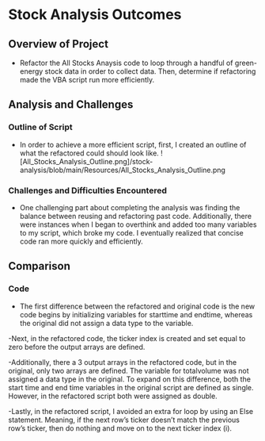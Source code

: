 # Stock Analysis Outcomes

## Overview of Project
- Refactor the All Stocks Anaysis code to loop through a handful of green-energy stock data in order to collect data. Then, determine if refactoring made the VBA script run more efficiently.   

## Analysis and Challenges
 
### Outline of Script
- In order to achieve a more efficient script, first, I created an outline of what the refactored could should look like.
     ![All_Stocks_Analysis_Outline.png]/stock-analysis/blob/main/Resources/All_Stocks_Analysis_Outline.png

### Challenges and Difficulties Encountered
- One challenging part about completing the analysis was finding the balance between reusing and refactoring past code. Additionally, there were instances when I began to overthink and added too many variables to my script, which broke my code. I eventually realized that concise code ran more quickly and efficiently.

## Comparison

### Code
- The first difference between the refactored and original code is the new code begins by initializing variables for starttime and endtime, whereas the original did not assign a data type to the variable.


-Next, in the refactored code, the ticker index is created and set equal to zero before the output arrays are defined.

-Additionally, there a 3 output arrays in the refactored code, but in the original, only two arrays are defined. The variable for totalvolume was not assigned a data type in the original. To expand on this difference, both the start time and end time variables in the original script are defined as single. However, in the refactored script both were assigned as double.

-Lastly, in the refactored script, I avoided an extra for loop by using an Else statement. Meaning, if the next row’s ticker doesn’t match the previous row’s ticker, then do nothing and  move on to the next ticker index (i).

